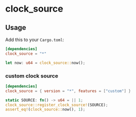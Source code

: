 # clock_source

## Usage

Add this to your `Cargo.toml`:

```toml
[dependencies]
clock_source = "*"
```

```rust
let now: u64 = clock_source::now();
```

### custom clock source

```toml
[dependencies]
clock_source = { version = "*", features = ["custom"] }
```

```rust
static SOURCE: fn() -> u64 = || 1;
clock_source::register_clock_source!(SOURCE);
assert_eq!(clock_source::now(), 1);
```
